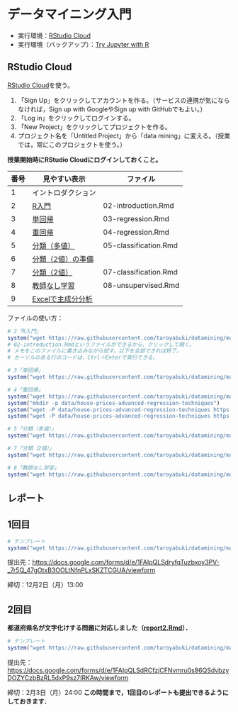# データマイニング入門

* 実行環境：[RStudio Cloud](https://rstudio.cloud/)
* 実行環境（バックアップ）：[Try Jupyter with R](https://jupyter.org/try)

## RStudio Cloud

[RStudio Cloud](https://rstudio.cloud/)を使う。

1. 「Sign Up」をクリックしてアカウントを作る。（サービスの連携が気にならなければ，Sign up with GoogleやSign up with GitHubでもよい。）
1. 「Log in」をクリックしてログインする。
1. 「New Project」をクリックしてプロジェクトを作る。
1. プロジェクト名を「Untitled Project」から「data mining」に変える。（授業では，常にこのプロジェクトを使う。）

**授業開始時にRStudio Cloudにログインしておくこと。**

番号|見やすい表示|ファイル
---|---|---
1|イントロダクション|
2|[R入門](md/02-introduction.md)|02-introduction.Rmd
3|[単回帰](md/03-regression.md)|03-regression.Rmd
4|[重回帰](md/04-regression.md)|04-regression.Rmd
5|[分類（多値）](md/05-classification.md)|05-classification.Rmd
6|[分類（2値）の準備](06-supplement.md)|
7|[分類（2値）](md/07-classification.md)|07-classification.Rmd
8|[教師なし学習](md/08-unsupervised.md)|08-unsupervised.Rmd
9|[Excelで主成分分析](prcomp.xlsx)

ファイルの使い方：

```r
# 2「R入門」
system("wget https://raw.githubusercontent.com/taroyabuki/datamining/master/02-introduction.Rmd")
# 02-introduction.Rmdというファイルができるから，クリックして開く。
# メモをこのファイルに書き込みながら試す。以下を全部できれば終了。
# カーソルのある行のコードは，Ctrl＋Enterで実行できる。
```

```r
# 3「単回帰」
system("wget https://raw.githubusercontent.com/taroyabuki/datamining/master/03-regression.Rmd")
```

```r
# 4「重回帰」
system("wget https://raw.githubusercontent.com/taroyabuki/datamining/master/04-regression.Rmd")
system("mkdir -p data/house-prices-advanced-regression-techniques")
system("wget -P data/house-prices-advanced-regression-techniques https://raw.githubusercontent.com/taroyabuki/datamining/master/data/house-prices-advanced-regression-techniques/train.csv")
system("wget -P data/house-prices-advanced-regression-techniques https://raw.githubusercontent.com/taroyabuki/datamining/master/data/house-prices-advanced-regression-techniques/test.csv")
```

```r
# 5「分類（多値）」
system("wget https://raw.githubusercontent.com/taroyabuki/datamining/master/05-classification.Rmd")
```

```r
# 7「分類（2値）」
system("wget https://raw.githubusercontent.com/taroyabuki/datamining/master/07-classification.Rmd")
```

```r
# 8「教師なし学習」
system("wget https://raw.githubusercontent.com/taroyabuki/datamining/master/08-unsupervised.Rmd")
```

## レポート

## 1回目

```r
# テンプレート
system("wget https://raw.githubusercontent.com/taroyabuki/datamining/master/report1.Rmd")
```

提出先：https://docs.google.com/forms/d/e/1FAIpQLSdryfqTuzbxoy3PV-_7r5Q_47gOtxB3OOLtNfnPLxSKZTCGUA/viewform

締切：12月2日（月）13:00

## 2回目

**都道府県名が文字化けする問題に対応しました（[report2.Rmd](report2.Rmd)）．**

```r
# テンプレート
system("wget https://raw.githubusercontent.com/taroyabuki/datamining/master/report2.Rmd")
```

提出先：https://docs.google.com/forms/d/e/1FAIpQLSdRCfzjCFNvmru0s86QSdvbzyDOZYCzbBzRL5dxP9sz7IRKAw/viewform

締切：2月3日（月）24:00 **この時間まで，1回目のレポートも提出できるようにしておきます．**
